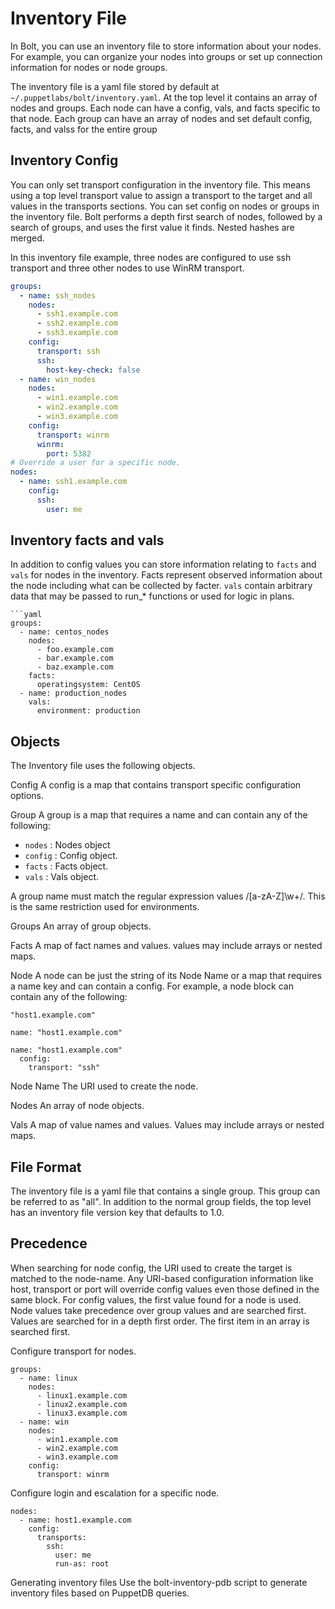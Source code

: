 
# Inventory File

In Bolt, you can use an inventory file to store information about your nodes.
For example, you can organize your nodes into groups or set up connection
information for nodes or node groups.

The inventory file is a yaml file stored by default at
`~/.puppetlabs/bolt/inventory.yaml`. At the top level it contains an array of
nodes and groups. Each node can have a config, vals, and facts specific to that
node. Each group can have an array of nodes and set default config, facts, and
valss for the entire group

## Inventory Config

You can only set transport configuration in the inventory file. This means
using a top level transport value to assign a transport to the target and all
values in the transports sections. You can set config on nodes or groups in the
inventory file. Bolt performs a depth first search of nodes, followed by a
search of groups, and uses the first value it finds. Nested hashes are merged.

In this inventory file example, three nodes are configured to use ssh transport
and three other nodes to use WinRM transport.

```yaml
groups:
  - name: ssh_nodes
    nodes:
      - ssh1.example.com
      - ssh2.example.com
      - ssh3.example.com
    config:
      transport: ssh
      ssh:
        host-key-check: false
  - name: win_nodes
    nodes:
      - win1.example.com
      - win2.example.com
      - win3.example.com
    config:
      transport: winrm
      winrm:
        port: 5382
# Override a user for a specific node.
nodes:
  - name: ssh1.example.com
    config:
      ssh:
        user: me
```

## Inventory facts and vals

In addition to config values you can store information relating to `facts` and
`vals` for nodes in the inventory. Facts represent observed information about
the node including what can be collected by facter. `vals` contain arbitrary
data that may be passed to run_* functions or used for logic in plans.

```
```yaml
groups:
  - name: centos_nodes
    nodes:
      - foo.example.com
      - bar.example.com
      - baz.example.com
    facts:
      operatingsystem: CentOS
  - name: production_nodes
    vals:
      environment: production
```

## Objects

The Inventory file uses the following objects.

Config
A config is a map that contains transport specific configuration options.

Group
A group is a map that requires a name and can contain any of the following:
- `nodes` : Nodes object
- `config` : Config object.
- `facts` : Facts object.
- `vals` : Vals object.

A group name must match the regular expression
values /[a-zA-Z]\w+/. This is the same restriction used for environments.

Groups
An array of group objects.

Facts
A map of fact names and values. values may include arrays or nested maps.

Node
A node can be just the string of its Node Name or a map that requires a name
key and can contain a config. For example, a node block can contain any of the
following:
```
"host1.example.com"
```
```
name: "host1.example.com"
```
```
name: "host1.example.com"
  config:
    transport: "ssh"
```

Node Name
The URI used to create the node.

Nodes
An array of node objects.

Vals
A map of value names and values. Values may include arrays or nested maps.

## File Format

The inventory file is a yaml file that contains a single group. This group can
be referred to as "all". In addition to the normal group fields, the top level
has an inventory file version key that defaults to 1.0.

## Precedence
When searching for node config, the URI used to create the target is matched to
the node-name. Any URI-based configuration information like host, transport or
port will override config values even those defined in the same block. For
config values, the first value found for a node is used. Node values take
precedence over group values and are searched first. Values are searched for in
a depth first order. The first item in an array is searched first.

Configure transport for nodes.


```
groups:
  - name: linux
    nodes:
      - linux1.example.com
      - linux2.example.com
      - linux3.example.com
  - name: win
    nodes:
      - win1.example.com
      - win2.example.com
      - win3.example.com
    config:
      transport: winrm
```

Configure login and escalation for a specific node.

```
nodes:
  - name: host1.example.com
    config:
      transports:
        ssh:
          user: me
          run-as: root
```

Generating inventory files
Use the bolt-inventory-pdb script to generate inventory files based on PuppetDB queries.
